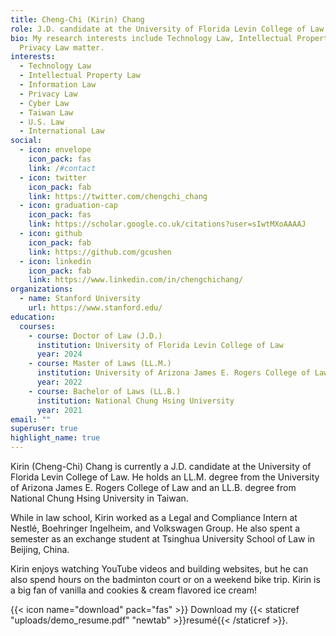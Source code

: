```yaml
---
title: Cheng-Chi (Kirin) Chang
role: J.D. candidate at the University of Florida Levin College of Law
bio: My research interests include Technology Law, Intellectual Property Law and
  Privacy Law matter.
interests:
  - Technology Law
  - Intellectual Property Law
  - Information Law
  - Privacy Law
  - Cyber Law
  - Taiwan Law
  - U.S. Law
  - International Law
social:
  - icon: envelope
    icon_pack: fas
    link: /#contact
  - icon: twitter
    icon_pack: fab
    link: https://twitter.com/chengchi_chang
  - icon: graduation-cap
    icon_pack: fas
    link: https://scholar.google.co.uk/citations?user=sIwtMXoAAAAJ
  - icon: github
    icon_pack: fab
    link: https://github.com/gcushen
  - icon: linkedin
    icon_pack: fab
    link: https://www.linkedin.com/in/chengchichang/
organizations:
  - name: Stanford University
    url: https://www.stanford.edu/
education:
  courses:
    - course: Doctor of Law (J.D.)
      institution: University of Florida Levin College of Law
      year: 2024
    - course: Master of Laws (LL.M.)
      institution: University of Arizona James E. Rogers College of Law
      year: 2022
    - course: Bachelor of Laws (LL.B.)
      institution: National Chung Hsing University
      year: 2021
email: ""
superuser: true
highlight_name: true
---
```

Kirin (Cheng-Chi) Chang is currently a J.D. candidate at the University of Florida Levin College of Law. He holds an LL.M. degree from the University of Arizona James E. Rogers College of Law and an LL.B. degree from National Chung Hsing University in Taiwan.

While in law school, Kirin worked as a Legal and Compliance Intern at Nestlé, Boehringer Ingelheim, and Volkswagen Group. He also spent a semester as an exchange student at Tsinghua University School of Law in Beijing, China.

Kirin enjoys watching YouTube videos and building websites, but he can also spend hours on the badminton court or on a weekend bike trip. Kirin is a big fan of vanilla and cookies & cream flavored ice cream!

{{< icon name="download" pack="fas" >}} Download my {{< staticref "uploads/demo_resume.pdf" "newtab" >}}resumé{{< /staticref >}}.